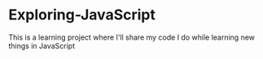 # Exploring-JavaScript

This is a learning project where I'll share my code I do while learning new things in JavaScript
